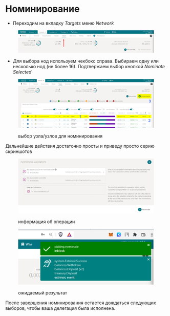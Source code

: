# Номинирование

* Переходим на вкладку _Targets_ меню _Network_

<figure><img src="../.gitbook/assets/image (18).png" alt=""><figcaption></figcaption></figure>

* Для выбора нод используем чекбокс справа. Выбираем одну или несколько нод (не более 16). Подтвержаем выбор кнопкой _Nominate Selected_

<figure><img src="../.gitbook/assets/Screenshot 09-02-2022 02.25.14.png" alt=""><figcaption><p>выбор узла/узлов для номинирования</p></figcaption></figure>

Дальнейшие действия достаточно просты и приведу просто серию скриншотов&#x20;

<figure><img src="../.gitbook/assets/image (9).png" alt=""><figcaption><p>информация об операции</p></figcaption></figure>

<figure><img src="../.gitbook/assets/image (16).png" alt=""><figcaption><p>ожидаемый результат</p></figcaption></figure>

После завершения номинирования остается дождаться следующих выборов, чтобы ваша делегация была исполнена.
